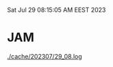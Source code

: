 Sat Jul 29 08:15:05 AM EEST 2023
# JAM
<a href='./cache/202307/29_08.log'>./cache/202307/29_08.log</a>
